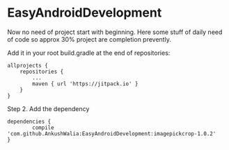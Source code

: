 # EasyAndroidDevelopment
Now no need of project start with beginning. Here some stuff of daily need of code so approx 30% project are completion prevently. 



Add it in your root build.gradle at the end of repositories:

	allprojects {
		repositories {
			...
			maven { url 'https://jitpack.io' }
		}
	}


Step 2. Add the dependency

	dependencies {
	        compile 'com.github.AnkushWalia:EasyAndroidDevelopment:imagepickcrop-1.0.2'
	}


